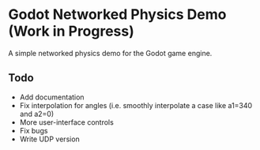 # Godot Networked Physics Demo (Work in Progress)

A simple networked physics demo for the Godot game engine.

## Todo
* Add documentation
* Fix interpolation for angles (i.e. smoothly interpolate a case like a1=340 and a2=0)
* More user-interface controls
* Fix bugs
* Write UDP version
